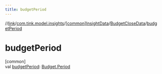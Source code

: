 ```yaml
---
title: budgetPeriod
---
```

//[link](../../../../index.html)/[com.tink.model.insights](../../index.html)/[[common]InsightData](../index.html)/[BudgetCloseData](index.html)/[budgetPeriod](budget-period.html)



# budgetPeriod



[common]\
val [budgetPeriod](budget-period.html): [Budget.Period](../../../com.tink.model.budget/[common]-budget/-period/index.html)




